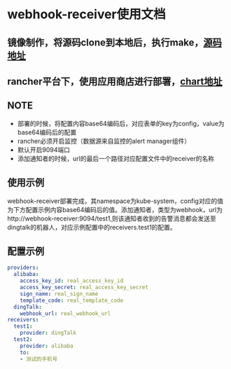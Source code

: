 # webhook-receiver使用文档

## 镜像制作，将源码clone到本地后，执行make，[源码地址](https://github.com/cnrancher/webhook-receiver)

## rancher平台下，使用应用商店进行部署，[chart地址](https://github.com/gangchang/pandaria-catalog)

## NOTE

- 部署的时候，将配置内容base64编码后，对应表单的key为config，value为base64编码后的配置
- rancher必须开启监控（数据源来自监控的alert manager组件）
- 默认开启9094端口
- 添加通知者的时候，url的最后一个路径对应配置文件中的receiver的名称


## 使用示例

webhook-receiver部署完成，其namespace为kube-system，config对应的值为下方配置示例内容base64编码后的值。添加通知者，类型为webhook，url为http://webhook-receiver:9094/test1,则该通知者收到的告警消息都会发送至dingtalk的机器人，对应示例配置中的receivers.test1的配置。


## 配置示例
```yaml
providers:
  alibaba:
    access_key_id: real_access_key_id
    access_key_secret: real_access_key_secret
    sign_name: real_sign_name
    template_code: real_template_code
  dingTalk:
    webhook_url: real_webhook_url
receivers:
  test1:
    provider: dingTalk
  test2:
    provider: alibaba
    to:
    - 测试的手机号
```

